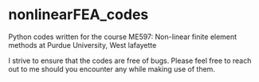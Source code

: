 # nonlinearFEA_codes
Python codes written for the course ME597: Non-linear finite element methods at Purdue University, West lafayette

I strive to ensure that the codes are free of bugs. Please feel free to reach out to me should you encounter any while making use of them.
